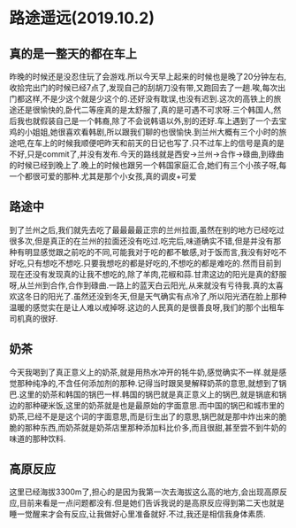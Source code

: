 # 路途遥远(2019.10.2)

## 真的是一整天的都在车上

昨晚的时候还是没忍住玩了会游戏.所以今天早上起来的时候也是晚了20分钟左右,收拾完出门的时候已经7点了,发现自己的刮胡刀没有带,又跑回去了一趟.唉,每次出门都这样,不是少这个就是少这个的.还好没有耽误,也没有迟到.这次的高铁上的旅途还是很愉快的,卧代二等座真的是太舒服了,真的是可遇不可求呀.三个韩国人,然后我也就假装自己是一个韩裔,除了不会说韩语以外,别的还好.车上遇到了一个去宝鸡的小姐姐,她很喜欢看韩剧,所以跟我们聊的也很愉快.到兰州大概有三个小时的旅途吧,在车上的时候我顺便吧昨天和前天的日记也写了.只不过车上的信号是真的是不好,只是commit了,并没有发布.今天的路线就是西安->兰州->合作->碌曲,到碌曲的时候已经到晚上了.晚上的时候也跟另一个韩国家庭汇合,她们有三个小孩子呀,每一个都很可爱的那种.尤其是那个小女孩,真的调皮+可爱

## 路途中

到了兰州之后,我们就先去吃了最最最最正宗的兰州拉面,虽然在别的地方已经吃过很多次,但是真正的在兰州的拉面还没有吃过.吃完后,味道确实不错,但是并没有那种有明显感觉跟之前吃的不同,可能我对于吃的都不敏感,对于饭而言,我没有好吃不好吃,只有想吃不想吃.只要我想吃的都是好吃的,不想吃的都是难吃的.然而目前到现在还没有发现真的让我不想吃的,除了羊肉,花椒和蒜.甘肃这边的阳光是真的舒服呀,从兰州到合作,合作到碌曲.一路上的蓝天白云阳光,从来就没有亏待我.真的太喜欢这冬日的阳光了.虽然还没到冬天,但是天气确实有点冷了,所以阳光洒在脸上那种温暖的感觉实在是让人难以戒掉呀.这边的人民真的是很善良呀,我们的那个出租车司机真的很好.

## 奶茶

今天我喝到了真正意义上的奶茶,就是用热水冲开的牦牛奶,感觉确实不一样.就是感觉那种纯净的,不含任何添加剂的那种.记得当时跟吴旻解释奶茶的意思,就想到了锅巴.这里的奶茶和韩国的锅巴一样.韩国的锅巴就是真正意义上的锅巴,就是锅底和锅边的那种硬米饭,这里的奶茶就是也是最原始的字面意思.而中国的锅巴和城市里的奶茶,已经不是是这个词的字面意思,而是衍生出了的意思,锅巴就是那中炸出来的脆脆的那种东西,而奶茶就是奶茶店里那种添加料比价多,而且很甜,甚至尝不到牛奶的味道的那种饮料.

## 高原反应

这里已经海拔3300m了,担心的是因为我第一次去海拔这么高的地方,会出现高原反应,目前来看是一点问题都没有.但是她们告诉我说的是高原反应得到第二天也就是睡一觉醒来才会有反应,让我做好心里准备就好.不过,我还是相信我身体素质.
